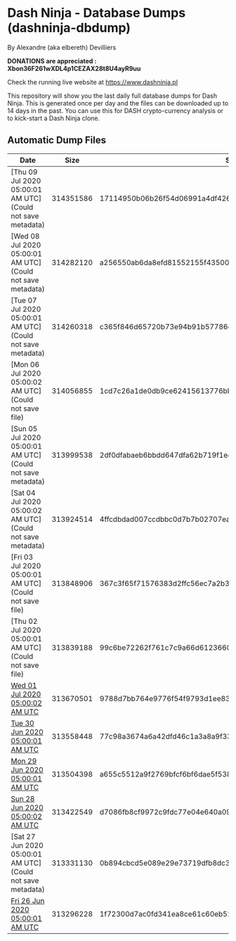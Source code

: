 # Dash Ninja - Database Dumps (dashninja-dbdump)
By Alexandre (aka elbereth) Devilliers

**DONATIONS are appreciated : Xbon36F261wXDL4p1CEZAX28t8U4ayR9uu**

Check the running live website at https://www.dashninja.pl

This repository will show you the last daily full database dumps for Dash Ninja. This is generated once per day and the files can be downloaded up to 14 days in the past.
You can use this for DASH crypto-currency analysis or to kick-start a Dash Ninja clone.


## Automatic Dump Files
| Date | Size | SHA256 |
|--|--|--|
| [Thu 09 Jul 2020 05:00:01 AM UTC](Could not save metadata) | 314351586 | 17114950b06b26f54d06991a4df426eb2c406215ac35a0b76b75133f09656817 | 
| [Wed 08 Jul 2020 05:00:01 AM UTC](Could not save metadata) | 314282120 | a256550ab6da8efd81552155f43500ca17bcbe6337eb911f163db0008e5ec364 | 
| [Tue 07 Jul 2020 05:00:01 AM UTC](Could not save metadata) | 314260318 | c365f846d65720b73e94b91b57786e363f21bb23f329d468084af86007b8ee0a | 
| [Mon 06 Jul 2020 05:00:02 AM UTC](Could not save file) | 314056855 | 1cd7c26a1de0db9ce62415613776bbb11f13afc1b63feeadac4090c144885ba7 | 
| [Sun 05 Jul 2020 05:00:01 AM UTC](Could not save metadata) | 313999538 | 2df0dfabaeb6bbdd647dfa62b719f1e42dee6e145a55c2236f2377c4f42e4eef | 
| [Sat 04 Jul 2020 05:00:02 AM UTC](Could not save metadata) | 313924514 | 4ffcdbdad007ccdbbc0d7b7b02707ea5a850ae93fa047ce54ccea8c3135887b7 | 
| [Fri 03 Jul 2020 05:00:01 AM UTC](Could not save file) | 313848906 | 367c3f65f71576383d2ffc56ec7a2b300f852ac2a09d8423bab97f4a4df4faba | 
| [Thu 02 Jul 2020 05:00:01 AM UTC](Could not save file) | 313839188 | 99c6be72262f761c7c9a66d6123660156e81fe228250f82315740f165b486038 | 
| [Wed 01 Jul 2020 05:00:02 AM UTC](https://transfer.sh/tM9hW/dashninja-dbdump-20200701070002.tar.bz2) | 313670501 | 9788d7bb764e9776f54f9793d1ee833c85bde474cc0c0e39122c4adba5df38ca | 
| [Tue 30 Jun 2020 05:00:01 AM UTC](https://transfer.sh/3qdG8/dashninja-dbdump-20200630070001.tar.bz2) | 313558448 | 77c98a3674a6a42dfd46c1a3a8a9f330b2e9e03e6075f863dd8e5c4ffdada711 | 
| [Mon 29 Jun 2020 05:00:01 AM UTC](https://transfer.sh/QSh4W/dashninja-dbdump-20200629070001.tar.bz2) | 313504398 | a655c5512a9f2769bfcf6bf6dae5f53876561c2ed6b70278d4371826e9fcf339 | 
| [Sun 28 Jun 2020 05:00:02 AM UTC](https://transfer.sh/VOY9e/dashninja-dbdump-20200628070002.tar.bz2) | 313422549 | d7086fb8cf9972c9fdc77e04e640a098b9b9fd553f131ab6383016cfc783786d | 
| [Sat 27 Jun 2020 05:00:01 AM UTC](Could not save metadata) | 313331130 | 0b894cbcd5e089e29e73719dfb8dc33777731c13dc355b0b402aeb90e70ea155 | 
| [Fri 26 Jun 2020 05:00:01 AM UTC](https://transfer.sh/jP7Qo/dashninja-dbdump-20200626070001.tar.bz2) | 313296228 | 1f72300d7ac0fd341ea8ce61c60eb51a2862d7ccdb9531c8346fd57303166a54 | 
